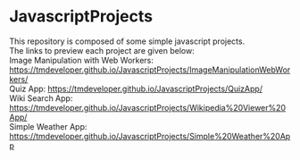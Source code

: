 # JavascriptProjects
This repository is composed of some simple javascript projects. <br>
The links to preview each project are given below: <br>
Image Manipulation with Web Workers: https://tmdeveloper.github.io/JavascriptProjects/ImageManipulationWebWorkers/ <br>
Quiz App: https://tmdeveloper.github.io/JavascriptProjects/QuizApp/ <br>
Wiki Search App: https://tmdeveloper.github.io/JavascriptProjects/Wikipedia%20Viewer%20App/ <br>
Simple Weather App: https://tmdeveloper.github.io/JavascriptProjects/Simple%20Weather%20App
